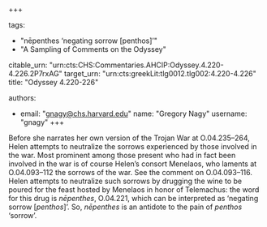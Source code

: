 +++

tags:
- "nēpenthes ‘negating sorrow [penthos]’"
- "A Sampling of Comments on the Odyssey"

citable_urn: "urn:cts:CHS:Commentaries.AHCIP:Odyssey.4.220-4.226.2P7rxAG"
target_urn: "urn:cts:greekLit:tlg0012.tlg002:4.220-4.226"
title: "Odyssey 4.220-226"

authors:
- email: "gnagy@chs.harvard.edu"
  name: "Gregory Nagy"
  username: "gnagy"
+++

<p>Before she narrates her own version of the Trojan War at O.04.235–264, Helen attempts to neutralize the sorrows experienced by those involved in the war. Most prominent among those present who had in fact been involved in the war is of course Helen’s consort Menelaos, who laments at O.04.093–112 the sorrows of the war. See the comment on O.04.093–116. Helen attempts to neutralize such sorrows by drugging the wine to be poured for the feast hosted by Menelaos in honor of Telemachus: the word for this drug is <em>nēpenthes</em>, Ο.04.221, which can be interpreted as ‘negating sorrow [<em>penthos</em>]’. So, <em>nēpenthes</em> is an antidote to the pain of <em>penthos</em> ‘sorrow’. </p>
